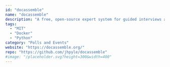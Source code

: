 ```yaml
---
id: "docassemble"
name: "docassemble"
description: "A free, open-source expert system for guided interviews and document assembly, based on Python, YAML, and Markdown."
tags:
  - "MIT"
  - "Docker"
  - "Python"
category: "Polls and Events"
website: "https://docassemble.org/"
repo: "https://github.com/jhpyle/docassemble"
#image: "/placeholder.svg?height=300&width=400"
---
```


